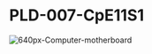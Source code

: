 # PLD-007-CpE11S1

![640px-Computer-motherboard](https://github.com/user-attachments/assets/6a639179-9484-4183-b65d-09e630d627d0)
